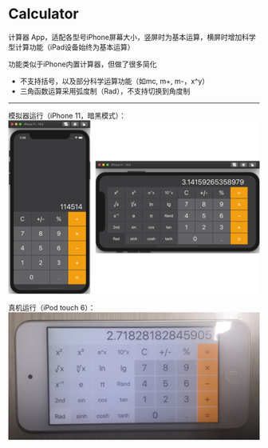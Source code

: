 # Calculator

计算器 App，适配各型号iPhone屏幕大小，竖屏时为基本运算，横屏时增加科学型计算功能（iPad设备始终为基本运算）

功能类似于iPhone内置计算器，但做了很多简化
- 不支持括号，以及部分科学运算功能（如mc, m+, m-，x^y）
- 三角函数运算采用弧度制（Rad），不支持切换到角度制

---

模拟器运行（iPhone 11，暗黑模式）：
![iphone11](./images/simulator-iphone11.png)



真机运行（iPod touch 6）：
<img src="./images/ipodtouch6.jpg" alt="ipod" style="zoom:50%;" />
